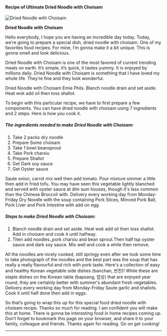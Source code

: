             

#### Recipe of Ultimate Dried Noodle with Choisam

![Dried Noodle with Choisam](https://img-global.cpcdn.com/recipes/fdcc70810e90168f/751x532cq70/dried-noodle-with-choisam-recipe-main-photo.jpg)

**Dried Noodle with Choisam**

Hello everybody, I hope you are having an incredible day today. Today, we’re going to prepare a special dish, dried noodle with choisam. One of my favorites food recipes. For mine, I’m gonna make it a bit unique. This is gonna smell and look delicious.

Dried Noodle with Choisam is one of the most favored of current trending meals on earth. It’s simple, it’s quick, it tastes yummy. It is enjoyed by millions daily. Dried Noodle with Choisam is something that I have loved my whole life. They’re fine and they look wonderful.

Dried Noodle with Choisam Emie Phils. Blanch noodle drain and set aside. Heat wok add oil then toss shallot.

To begin with this particular recipe, we have to first prepare a few components. You can have dried noodle with choisam using 7 ingredients and 2 steps. Here is how you cook it.

##### The ingredients needed to make Dried Noodle with Choisam:

1.  Take 2 packs dry noodle
2.  Prepare Some choisam
3.  Take 1 bowl beansprout
4.  Take Pork charsiu
5.  Prepare Shallot
6.  Get Dark soy sauce
7.  Get Oyster sauce

Saute onion, carrot mix well then add tomato. Pour mixture simmer a little then add in fried tofu. You may have seen this vegetable lightly blanched and served with oyster sauce at dim sum houses, though it's less common than the Chinese Broccoli with. Delivery every working day from Monday-Friday Dry Noodle with the soup containing Pork Slices, Minced Pork Ball, Pork Liver and Pork Intestine with add on egg.

##### Steps to make Dried Noodle with Choisam:

1.  Blanch noodle drain and set aside. Heat wok add oil then toss shallot. Add in choisam and cook it until halfway.
2.  Then add noodles.,pork charsiu and bean sprout.Then half tsp oyster sauce and dark soy sauce. Mix well and cook a while then remove.

All the noodles are nicely cooked, still springy even after we took some time to take photograph of the noodles and the best part was the soup that has really a really flavourful and rich with pork taste. Here's a collection of easy and healthy Korean vegetable side dishes (banchan, 반찬)! While these are staple dishes on the Korean table (bapsang, 밥상) that are enjoyed year round, they are certainly better with summer's abundant fresh vegetables. Delivery every working day from Monday-Friday Saute garlic and shallots. Cook it until half done then add in eggs.

So that’s going to wrap this up for this special food dried noodle with choisam recipe. Thanks so much for reading. I am confident you will make this at home. There is gonna be interesting food in home recipes coming up. Don’t forget to bookmark this page on your browser, and share it to your family, colleague and friends. Thanks again for reading. Go on get cooking!

* * *